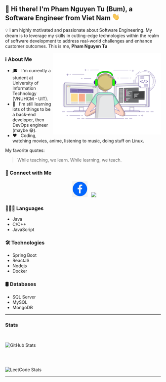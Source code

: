 ## 🌱 Hi there! I'm Pham Nguyen Tu (Bum), a Software Engineer from Viet Nam <img src="/Handwave.gif" width="25"> 



💡 I am highly motivated and passionate about Software Engineering. My dream is to leverage my skills in cutting-edge technologies within the realm of software development to address real-world challenges and enhance customer outcomes. This is me, **Pham Nguyen Tu**

<img align="right" alt="GIF" src="./Progamming.gif" width="350"/>

### ℹ️ About Me
- 🎓 &nbsp; I'm currently a student at University of Information Technology (VNUHCM - UIT).
- 💪 &nbsp; I'm still learning lots of things to be a back-end developer, then DevOps engineer (maybe 😁).
- ❤️ &nbsp; Coding, watching movies, anime, listening to music, doing stuff on Linux.

My favorite quotes:
> While teaching, we learn. While learning, we teach.

### 🤝 Connect with Me

<p align="center">
&nbsp; <a href="https://facebook.com/phamnguyentu04" target="_blank" rel="noopener noreferrer"><img src="./img/FB-logo.jpg" width="50" /></a>
&nbsp; <a href="https://www.linkedin.com/in/phamnguyentu04" target="_blank" rel="noopener noreferrer"><img src="https://img.icons8.com/doodle/48/000000/linkedin--v2.png" width="50"/></a>
</p>

### 👨🏼‍💻 Languages
- Java
- C/C++
- JavaScript

### 🛠 Technologies
- Spring Boot
- ReactJS 
- Nodejs
- Docker

### 🛢️ Databases
- SQL Server
- MySQL
- MongoDB
<hr>  

### Stats
<br>
<!-- <a href="https://github-readme-stats.vercel.app/api?username=bum1005&show_icons=true&bg_color=45,e56346,904e95&title_color=feffac&text_color=ffffff&icon_color=713abe&ring_color=fcbaad"> -->
  <!-- <img height=200 align="center" src="https://github-readme-stats.vercel.app/api?username=bum&show_icons=true&bg_color=45,e56346,904e95&title_color=feffac&text_color=ffffff&icon_color=713abe&ring_color=fcbaad" /> -->
<!-- </a> -->

![GitHub Stats](https://github-readme-stats.vercel.app/api?username=bum1005&show_icons=true&theme=tokyonight)

<!-- <a href=https://github-readme-stats.vercel.app/api?username=bum1005&show_icons=true&bg_color=45,e56346,904e95&title_color=feffac&text_color=ffffff&icon_color=713abe&ring_color=fcbaad">
  <img height=200 align="center" src="https://github-readme-stats.vercel.app/api/top-langs?username=bum1005&layout=compact&langs_count=8&card_width=320&bg_color=45,e56346,904e95&title_color=feffac&text_color=ffffff&hide=c,roff,Makefile,Lua,Swift,Objective-C,html,css,tsql,scss" />
</a> -->
<br><br>

![LeetCode Stats](https://leetcard.jacoblin.cool/bumer1005?theme=nord&font=Andada%20Pro&ext=heatmap)

<hr>


